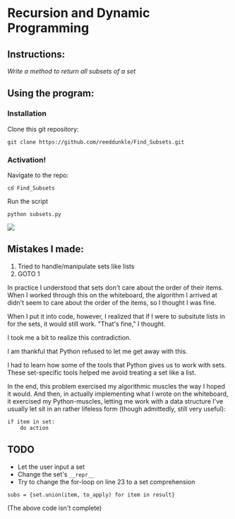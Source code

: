 # Recursion and Dynamic Programming

## Instructions:

*Write a method to return all subsets of a set*

## Using the program:

### Installation

Clone this git repository:

```
git clone https://github.com/reeddunkle/Find_Subsets.git
```

### Activation!

Navigate to the repo:

```
cd Find_Subsets
```

Run the script

```
python subsets.py
```

<img src=http://i.imgur.com/328fre1.png>



## Mistakes I made:

1. Tried to handle/manipulate sets like lists
2. GOTO 1

In practice I understood that sets don't care about the order of their items. When I worked through this on the whiteboard, the algorithm I arrived at didn't seem to care about the order of the items, so I thought I was fine.

When I put it into code, however, I realized that if I were to subsitute lists in for the sets, it would still work. "That's fine," I thought.

I took me a bit to realize this contradiction.

I am thankful that Python refused to let me get away with this.

I had to learn how some of the tools that Python gives us to work with sets. These set-specific tools helped me avoid treating a set like a list.

In the end, this problem exercised my algorithmic muscles the way I hoped it would. And then, in actually implementing what I wrote on the whiteboard, it exercised my Python-muscles, letting me work with a data structure I've usually let sit in an rather lifeless form (though admittedly, still very useful):

```
if item in set:
    do action
```

## TODO

- Let the user input a set
- Change the set's `__repr__`
- Try to change the for-loop on line 23 to a set comprehension

```
subs = {set.union(item, to_apply) for item in result}
```

(The above code isn't complete)